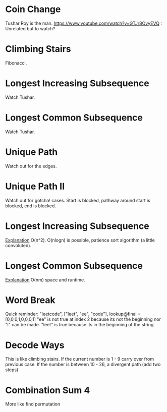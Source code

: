 # Coin Change
Tushar Roy is the man.
https://www.youtube.com/watch?v=GTJr8OvyEVQ : Unrelated but to watch?

# Climbing Stairs
Fibonacci.

# Longest Increasing Subsequence
Watch Tushar.

# Longest Common Subsequence
Watch Tushar.

# Unique Path
Watch out for the edges.

# Unique Path II
Watch out for gotcha! cases. Start is blocked, pathway around start is blocked, end is blocked.

# Longest Increasing Subsequence
[Explanation](https://www.youtube.com/watch?v=CE2b_-XfVDk) O(n^2).
O(nlogn) is possible, patience sort algorithm (a little convoluted).

# Longest Common Subsequence
[Explanation](https://www.youtube.com/watch?v=NnD96abizww) O(nm) space and runtime.

# Word Break
Quick reminder:
"leetcode", ["leet", "ee", "code"], lookup@final = [0,0,0,1,0,0,0,1]
"ee" is not true at index 2 because its not the beginning nor "l" can be made.
"leet" is true because its in the beginning of the string

# Decode Ways
This is like climbing stairs. If the current number is 1 - 9 carry over from previous case. If the number is between 10 - 26, a divergent path (add two steps)

# Combination Sum 4
More like find permutation
